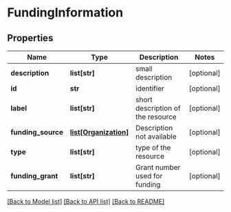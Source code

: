 # FundingInformation

## Properties
Name | Type | Description | Notes
------------ | ------------- | ------------- | -------------
**description** | **list[str]** | small description | [optional] 
**id** | **str** | identifier | [optional] 
**label** | **list[str]** | short description of the resource | [optional] 
**funding_source** | [**list[Organization]**](Organization.md) | Description not available | [optional] 
**type** | **list[str]** | type of the resource | [optional] 
**funding_grant** | **list[str]** | Grant number used for funding | [optional] 

[[Back to Model list]](../#documentation-for-models) [[Back to API list]](../#documentation-for-api-endpoints) [[Back to README]](../)


